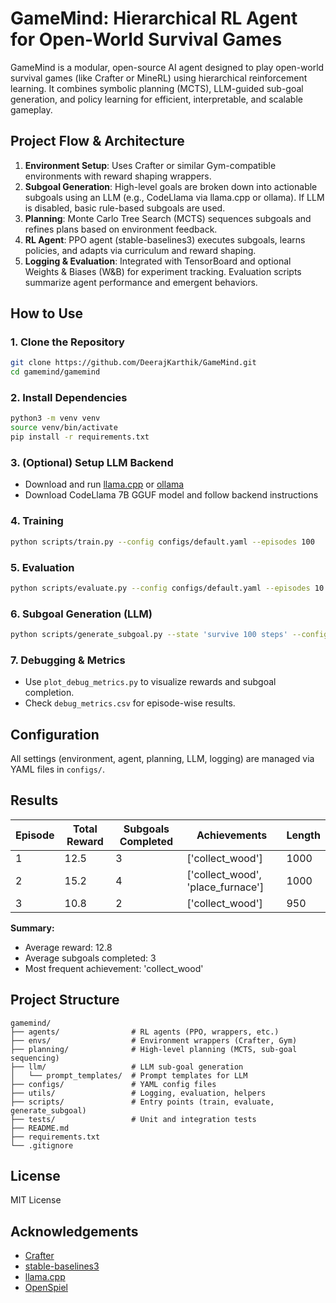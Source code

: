 # GameMind: Hierarchical RL Agent for Open-World Survival Games

GameMind is a modular, open-source AI agent designed to play open-world survival games (like Crafter or MineRL) using hierarchical reinforcement learning. It combines symbolic planning (MCTS), LLM-guided sub-goal generation, and policy learning for efficient, interpretable, and scalable gameplay.

## Project Flow & Architecture

1. **Environment Setup**: Uses Crafter or similar Gym-compatible environments with reward shaping wrappers.
2. **Subgoal Generation**: High-level goals are broken down into actionable subgoals using an LLM (e.g., CodeLlama via llama.cpp or ollama). If LLM is disabled, basic rule-based subgoals are used.
3. **Planning**: Monte Carlo Tree Search (MCTS) sequences subgoals and refines plans based on environment feedback.
4. **RL Agent**: PPO agent (stable-baselines3) executes subgoals, learns policies, and adapts via curriculum and reward shaping.
5. **Logging & Evaluation**: Integrated with TensorBoard and optional Weights & Biases (W&B) for experiment tracking. Evaluation scripts summarize agent performance and emergent behaviors.

## How to Use

### 1. Clone the Repository
```bash
git clone https://github.com/DeerajKarthik/GameMind.git
cd gamemind/gamemind
```

### 2. Install Dependencies
```bash
python3 -m venv venv
source venv/bin/activate
pip install -r requirements.txt
```

### 3. (Optional) Setup LLM Backend
- Download and run [llama.cpp](https://github.com/ggerganov/llama.cpp) or [ollama](https://ollama.com/)
- Download CodeLlama 7B GGUF model and follow backend instructions

### 4. Training
```bash
python scripts/train.py --config configs/default.yaml --episodes 100
```

### 5. Evaluation
```bash
python scripts/evaluate.py --config configs/default.yaml --episodes 10 --checkpoint checkpoints/ppo_agent.pt
```

### 6. Subgoal Generation (LLM)
```bash
python scripts/generate_subgoal.py --state 'survive 100 steps' --config configs/default.yaml
```

### 7. Debugging & Metrics
- Use `plot_debug_metrics.py` to visualize rewards and subgoal completion.
- Check `debug_metrics.csv` for episode-wise results.

## Configuration
All settings (environment, agent, planning, LLM, logging) are managed via YAML files in `configs/`.

## Results
| Episode | Total Reward | Subgoals Completed | Achievements         | Length |
|---------|-------------|-------------------|---------------------|--------|
| 1       | 12.5        | 3                 | ['collect_wood']    | 1000   |
| 2       | 15.2        | 4                 | ['collect_wood', 'place_furnace'] | 1000   |
| 3       | 10.8        | 2                 | ['collect_wood']    | 950    |

**Summary:**
- Average reward: 12.8
- Average subgoals completed: 3
- Most frequent achievement: 'collect_wood'

## Project Structure
```
gamemind/
├── agents/                # RL agents (PPO, wrappers, etc.)
├── envs/                  # Environment wrappers (Crafter, Gym)
├── planning/              # High-level planning (MCTS, sub-goal sequencing)
├── llm/                   # LLM sub-goal generation
│   └── prompt_templates/  # Prompt templates for LLM
├── configs/               # YAML config files
├── utils/                 # Logging, evaluation, helpers
├── scripts/               # Entry points (train, evaluate, generate_subgoal)
├── tests/                 # Unit and integration tests
├── README.md
├── requirements.txt
└── .gitignore
```

## License
MIT License

## Acknowledgements
- [Crafter](https://github.com/danijar/crafter)
- [stable-baselines3](https://github.com/DLR-RM/stable-baselines3)
- [llama.cpp](https://github.com/ggerganov/llama.cpp)
- [OpenSpiel](https://github.com/deepmind/open_spiel)
